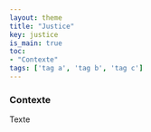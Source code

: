 ```yaml
---
layout: theme
title: "Justice"
key: justice
is_main: true
toc:
- "Contexte"
tags: ['tag a', 'tag b', 'tag c']
---
```


### Contexte

Texte